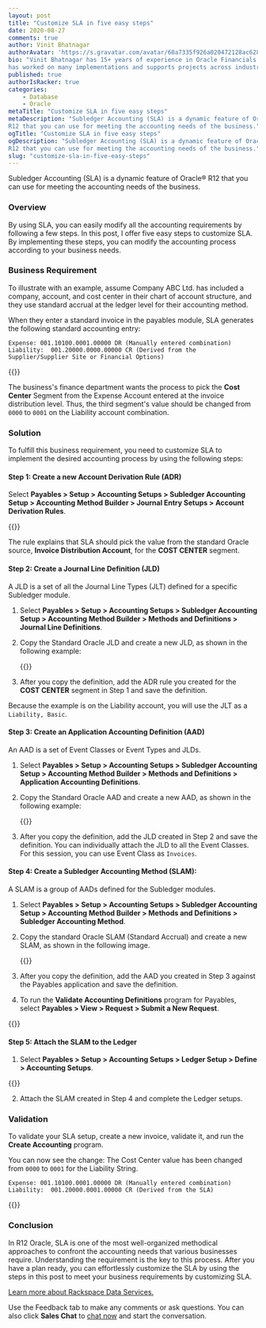 ```yaml
---
layout: post
title: "Customize SLA in five easy steps"
date: 2020-08-27
comments: true
author: Vinit Bhatnagar
authorAvatar: 'https://s.gravatar.com/avatar/60a7335f926a020472128ac628189940'
bio: "Vinit Bhatnagar has 15+ years of experience in Oracle Financials. Vinit
has worked on many implementations and supports projects across industries."
published: true
authorIsRacker: true
categories:
    - Database
    - Oracle
metaTitle: "Customize SLA in five easy steps"
metaDescription: "Subledger Accounting (SLA) is a dynamic feature of Oracle&reg;
R12 that you can use for meeting the accounting needs of the business."
ogTitle: "Customize SLA in five easy steps"
ogDescription: "Subledger Accounting (SLA) is a dynamic feature of Oracle&reg;
R12 that you can use for meeting the accounting needs of the business."
slug: "customize-sla-in-five-easy-steps"
---
```


Subledger Accounting (SLA) is a dynamic feature of Oracle&reg; R12 that you can
use for meeting the accounting needs of the business.

<!--more-->

### Overview

By using SLA, you can easily modify all the accounting requirements by following
a few steps. In this post, I offer five easy steps to customize SLA. By
implementing these steps, you can modify the accounting process according to your
business needs.

### Business Requirement

To illustrate with an example, assume Company ABC Ltd. has included a company,
account, and cost center in their chart of account structure, and they use
standard accrual at the ledger level for their accounting method.

When they enter a standard invoice in the payables module, SLA generates the
following standard accounting entry:

    Expense: 001.10100.0001.00000 DR (Manually entered combination)
    Liability:  001.20000.0000.00000 CR (Derived from the Supplier/Supplier Site or Financial Options)

{{<img src="Picture1.png" title="" alt="">}}

The business's finance department wants the process to pick the **Cost Center**
Segment from the Expense Account entered at the invoice distribution level. Thus,
the third segment's value should be changed from `0000` to `0001` on the Liability
account combination.

### Solution

To fulfill this business requirement, you need to customize SLA to implement the
desired accounting process by using the following steps:

#### Step 1: Create a new Account Derivation Rule (ADR)

Select **Payables > Setup > Accounting Setups > Subledger Accounting Setup > Accounting Method Builder > Journal Entry Setups > Account Derivation Rules**.

{{<img src="Picture2.png" title="" alt="">}}

The rule explains that SLA should pick the value from the standard Oracle source,
**Invoice Distribution Account**, for the **COST CENTER** segment.

#### Step 2: Create a Journal Line Definition (JLD)

A JLD is a set of all the Journal Line Types (JLT) defined for a specific Subledger module.

1. Select **Payables > Setup > Accounting Setups > Subledger Accounting Setup > Accounting Method Builder > Methods and Definitions > Journal Line Definitions**.

2. Copy the Standard Oracle JLD and create a new JLD, as shown in the following
   example:

      {{<img src="Picture3.png" title="" alt="">}}

3. After you copy the definition, add the ADR rule you created for the
   **COST CENTER** segment in Step 1 and save the definition.

Because the example is on the Liability account, you will use the JLT as a
`Liability, Basic`.

#### Step 3: Create an Application Accounting Definition (AAD)

An AAD is a set of Event Classes or Event Types and JLDs.

1. Select **Payables > Setup > Accounting Setups > Subledger Accounting Setup > Accounting Method Builder > Methods and Definitions > Application Accounting Definitions**.

2. Copy the Standard Oracle AAD and create a new AAD, as shown in the following
   example:

      {{<img src="Picture4.png" title="" alt="">}}

3. After you copy the definition, add the JLD created in Step 2 and save the
   definition. You can individually attach the JLD to all the Event Classes.
   For this session, you can use Event Class as `Invoices`.

#### Step 4: Create a Subledger Accounting Method (SLAM):

A SLAM is a group of AADs defined for the Subledger modules.

1. Select **Payables > Setup > Accounting Setups > Subledger Accounting Setup > Accounting Method Builder > Methods and Definitions > Subledger Accounting Method**.

2. Copy the standard Oracle SLAM (Standard Accrual) and create a new SLAM, as
   shown in the following image.

      {{<img src="Picture5.png" title="" alt="">}}

3. After you copy the definition, add the AAD you created in Step 3 against the
   Payables application and save the definition.

4. To run the **Validate Accounting Definitions** program for Payables, select
   **Payables > View > Request > Submit a New Request**.

{{<img src="Picture6.png" title="" alt="">}}

#### Step 5: Attach the SLAM to the Ledger

1. Select **Payables > Setup > Accounting Setups > Ledger Setup > Define > Accounting Setups**.

{{<img src="Picture7.png" title="" alt="">}}

2. Attach the SLAM created in Step 4 and complete the Ledger setups.

### Validation

To validate your SLA setup, create a new invoice, validate it, and run the
**Create Accounting** program.

You can now see the change: The Cost Center value has been changed from `0000`
to `0001` for the Liability String.

    Expense: 001.10100.0001.00000 DR (Manually entered combination)
    Liability:  001.20000.0001.00000 CR (Derived from the SLA)

{{<img src="Picture8.png" title="" alt="">}}

### Conclusion

In R12 Oracle, SLA is one of the most well-organized methodical approaches to
confront the accounting needs that various businesses require. Understanding the
requirement is the key to this process. After you have a plan ready, you can
effortlessly customize the SLA by using the steps in this post to meet your
business requirements by customizing SLA.

<a class="cta teal" id="cta" href="https://www.rackspace.com/professional-services/data">Learn more about Rackspace Data Services.</a>

Use the Feedback tab to make any comments or ask questions. You can also click
**Sales Chat** to [chat now](https://www.rackspace.com/) and start the conversation.

